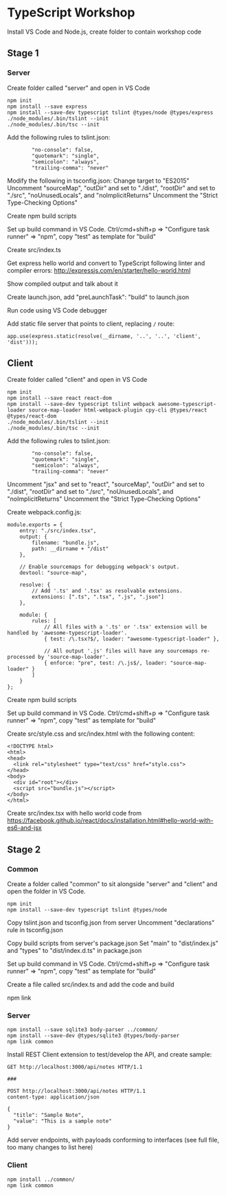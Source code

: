 # TypeScript Workshop

Install VS Code and Node.js, create folder to contain workshop code

## Stage 1

### Server

Create folder called "server" and open in VS Code

```
npm init
npm install --save express
npm install --save-dev typescript tslint @types/node @types/express
./node_modules/.bin/tslint --init
./node_modules/.bin/tsc --init
```

Add the following rules to tslint.json:
```
        "no-console": false,
        "quotemark": "single",
        "semicolon": "always",
        "trailing-comma": "never"
```

Modify the following in tsconfig.json:
Change target to "ES2015"
Uncomment "sourceMap", "outDir" and set to "./dist", "rootDir" and set to "./src", "noUnusedLocals", and "noImplicitReturns"
Uncomment the "Strict Type-Checking Options"

Create npm build scripts

Set up build command in VS Code. Ctrl/cmd+shift+p => "Configure task runner" => "npm", copy "test" as template for "build"

Create src/index.ts

Get express hello world and convert to TypeScript following linter and compiler errors: http://expressjs.com/en/starter/hello-world.html

Show compiled output and talk about it

Create launch.json, add "preLaunchTask": "build" to launch.json

Run code using VS Code debugger

Add static file server that points to client, replacing `/` route:

```
app.use(express.static(resolve(__dirname, '..', '..', 'client', 'dist')));
```

## Client

Create folder called "client" and open in VS Code

```
npm init
npm install --save react react-dom
npm install --save-dev typescript tslint webpack awesome-typescript-loader source-map-loader html-webpack-plugin cpy-cli @types/react @types/react-dom
./node_modules/.bin/tslint --init
./node_modules/.bin/tsc --init
```

Add the following rules to tslint.json:
```
        "no-console": false,
        "quotemark": "single",
        "semicolon": "always",
        "trailing-comma": "never"
```

Uncomment "jsx" and set to "react", "sourceMap", "outDir" and set to "./dist", "rootDir" and set to "./src", "noUnusedLocals", and "noImplicitReturns"
Uncomment the "Strict Type-Checking Options"

Create webpack.config.js:

```
module.exports = {
    entry: "./src/index.tsx",
    output: {
        filename: "bundle.js",
        path: __dirname + "/dist"
    },

    // Enable sourcemaps for debugging webpack's output.
    devtool: "source-map",

    resolve: {
        // Add '.ts' and '.tsx' as resolvable extensions.
        extensions: [".ts", ".tsx", ".js", ".json"]
    },

    module: {
        rules: [
            // All files with a '.ts' or '.tsx' extension will be handled by 'awesome-typescript-loader'.
            { test: /\.tsx?$/, loader: "awesome-typescript-loader" },

            // All output '.js' files will have any sourcemaps re-processed by 'source-map-loader'.
            { enforce: "pre", test: /\.js$/, loader: "source-map-loader" }
        ]
    }
};
```

Create npm build scripts

Set up build command in VS Code. Ctrl/cmd+shift+p => "Configure task runner" => "npm", copy "test" as template for "build"

Create src/style.css and src/index.html with the following content:

```
<!DOCTYPE html>
<html>
<head>
  <link rel="stylesheet" type="text/css" href="style.css">
</head>
<body>
  <div id="root"></div>
  <script src="bundle.js"></script>
</body>
</html>
```

Create src/index.tsx with hello world code from https://facebook.github.io/react/docs/installation.html#hello-world-with-es6-and-jsx

## Stage 2

### Common

Create a folder called "common" to sit alongside "server" and "client" and open the folder in VS Code.

```
npm init
npm install --save-dev typescript tslint @types/node
```

Copy tslint.json and tsconfig.json from server
Uncomment "declarations" rule in tsconfig.json

Copy build scripts from server's package.json
Set "main" to "dist/index.js" and "types" to "dist/index.d.ts" in package.json

Set up build command in VS Code. Ctrl/cmd+shift+p => "Configure task runner" => "npm", copy "test" as template for "build"

Create a file called src/index.ts and add the code and build

npm link

### Server

```
npm install --save sqlite3 body-parser ../common/
npm install --save-dev @types/sqlite3 @types/body-parser
npm link common
```

Install REST Client extension to test/develop the API, and create sample:

```
GET http://localhost:3000/api/notes HTTP/1.1

###

POST http://localhost:3000/api/notes HTTP/1.1
content-type: application/json

{
  "title": "Sample Note",
  "value": "This is a sample note"
}
```

Add server endpoints, with payloads conforming to interfaces (see full file, too many changes to list here)

### Client

```
npm install ../common/
npm link common
```
